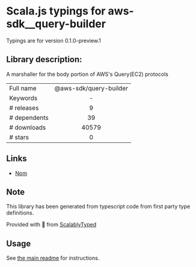 
# Scala.js typings for aws-sdk__query-builder

Typings are for version 0.1.0-preview.1

## Library description:
A marshaller for the body portion of AWS's Query(EC2) protocols

|                    |                 |
| ------------------ | :-------------: |
| Full name          | @aws-sdk/query-builder |
| Keywords           | - |
| # releases         | 9 |
| # dependents       | 39 |
| # downloads        | 40579 |
| # stars            | 0 |

## Links
- [Npm](https://www.npmjs.com/package/%40aws-sdk%2Fquery-builder)
    


## Note
This library has been generated from typescript code from first party type definitions.

Provided with :purple_heart: from [ScalablyTyped](https://github.com/oyvindberg/ScalablyTyped)

## Usage
See [the main readme](../../readme.md) for instructions.


